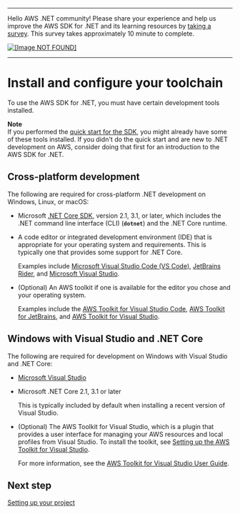 --------

Hello AWS \.NET community\! Please share your experience and help us improve the AWS SDK for \.NET and its learning resources by [taking a survey](https://amazonmr.au1.qualtrics.com/jfe/form/SV_bqfQLfZ5nhFUiV0)\. This survey takes approximately 10 minute to complete\.

 [ ![\[Image NOT FOUND\]](http://docs.aws.amazon.com/sdk-for-net/latest/developer-guide/images/SurveyButton.png) ](https://amazonmr.au1.qualtrics.com/jfe/form/SV_bqfQLfZ5nhFUiV0)

--------

# Install and configure your toolchain<a name="net-dg-dev-env"></a>

To use the AWS SDK for \.NET, you must have certain development tools installed\.

**Note**  
If you performed the [quick start for the SDK](quick-start.md), you might already have some of these tools installed\. If you didn't do the quick start and are new to \.NET development on AWS, consider doing that first for an introduction to the AWS SDK for \.NET\.

## Cross\-platform development<a name="net-dg-dev-env-cross"></a>

The following are required for cross\-platform \.NET development on Windows, Linux, or macOS:
+ Microsoft [\.NET Core SDK](https://docs.microsoft.com/en-us/dotnet/core/), version 2\.1, 3\.1, or later, which includes the \.NET command line interface \(CLI\) \(**`dotnet`**\) and the \.NET Core runtime\.
+ A code editor or integrated development environment \(IDE\) that is appropriate for your operating system and requirements\. This is typically one that provides some support for \.NET Core\.

  Examples include [Microsoft Visual Studio Code \(VS Code\)](https://code.visualstudio.com/), [JetBrains Rider](https://www.jetbrains.com/rider/), and [Microsoft Visual Studio](https://visualstudio.microsoft.com/vs/)\.
+ \(Optional\) An AWS toolkit if one is available for the editor you chose and your operating system\.

  Examples include the [AWS Toolkit for Visual Studio Code](https://docs.aws.amazon.com/toolkit-for-vscode/latest/userguide/welcome.html), [AWS Toolkit for JetBrains](https://docs.aws.amazon.com/toolkit-for-jetbrains/latest/userguide/welcome.html), and [AWS Toolkit for Visual Studio](https://docs.aws.amazon.com/toolkit-for-visual-studio/latest/user-guide/welcome.html)\.

## Windows with Visual Studio and \.NET Core<a name="net-dg-dev-env-winvs"></a>

The following are required for development on Windows with Visual Studio and \.NET Core:
+ [Microsoft Visual Studio](https://visualstudio.microsoft.com/vs/)
+ Microsoft \.NET Core 2\.1, 3\.1 or later

  This is typically included by default when installing a recent version of Visual Studio\.
+ \(Optional\) The AWS Toolkit for Visual Studio, which is a plugin that provides a user interface for managing your AWS resources and local profiles from Visual Studio\. To install the toolkit, see [Setting up the AWS Toolkit for Visual Studio](https://docs.aws.amazon.com/toolkit-for-visual-studio/latest/user-guide/getting-set-up.html)\.

  For more information, see the [AWS Toolkit for Visual Studio User Guide](https://docs.aws.amazon.com/AWSToolkitVS/latest/UserGuide/)\.

## Next step<a name="net-dg-dev-env-next"></a>

[Setting up your project](net-dg-config.md)